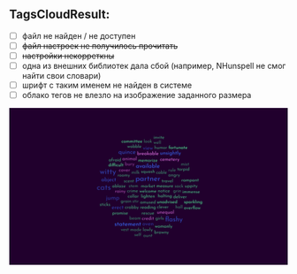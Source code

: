 ## TagsCloudResult:

- [ ] файл не найден / не доступен
- [ ] ~~файл настроек не получилось прочитать~~
- [ ] ~~настройки некорреткны~~
- [ ] одна из внешних библиотек дала сбой (например, NHunspell не смог найти свои словари)
- [ ] шрифт с таким именем не найден в системе
- [ ] облако тегов не влезло на изображение заданного размера

![img.png](out/showcase.jpg)
